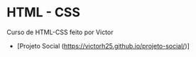 # HTML - CSS
Curso de HTML-CSS feito por Victor 

* [Projeto Social (https://victorh25.github.io/projeto-social/)]

